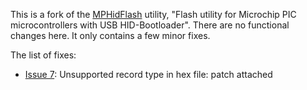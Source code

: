 This is a fork of the [MPHidFlash][] utility, "Flash utility for Microchip PIC microcontrollers with USB HID-Bootloader". There are no functional changes here. It only contains a few minor fixes.

The list of fixes:

* [Issue 7][]: Unsupported record type in hex file: patch attached

[MPHidFlash]: http://code.google.com/p/mphidflash/
[Issue 7]: http://code.google.com/p/mphidflash/issues/detail?id=7
